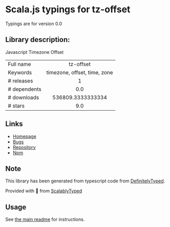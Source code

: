 
# Scala.js typings for tz-offset

Typings are for version 0.0

## Library description:
Javascript Timezone Offset

|                    |                 |
| ------------------ | :-------------: |
| Full name          | tz-offset |
| Keywords           | timezone, offset, time, zone |
| # releases         | 1 |
| # dependents       | 0.0 |
| # downloads        | 536809.3333333334 |
| # stars            | 9.0 |

## Links
- [Homepage](https://github.com/merencia/tz-offset#readme)
- [Bugs](https://github.com/merencia/tz-offset/issues)
- [Repository](https://github.com/merencia/tz-offset)
- [Npm](https://www.npmjs.com/package/tz-offset)
    


## Note
This library has been generated from typescript code from [DefinitelyTyped](https://definitelytyped.org).

Provided with :purple_heart: from [ScalablyTyped](https://github.com/oyvindberg/ScalablyTyped)

## Usage
See [the main readme](../../readme.md) for instructions.


